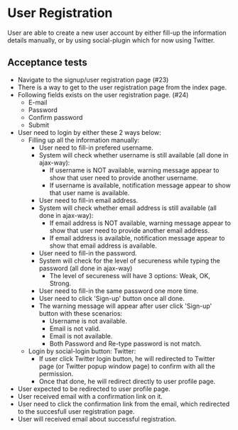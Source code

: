 # User Registration
  User are able to create a new user account by either fill-up the information details manually, or by using social-plugin which for now using Twitter.

## Acceptance tests

- Navigate to the signup/user registration page (#23)
- There is a way to get to the user registration page from the index page.
- Following fields exists on the user registration page. (#24)
  - E-mail
  - Password
  - Confirm password
  - Submit
- User need to login by either these 2 ways below:
  - Filling up all the information manually:
    - User need to fill-in prefered username.
    - System will check whether username is still available (all done in ajax-way):
      - If username is NOT available, warning message appear to show that user need to provide another username.
      - If username is available, notification message appear to show that user name is available.
    - User need to fill-in email address.
    - System will check whether email address is still available (all done in ajax-way):
      - If email address is NOT available, warning message appear to show that user need to provide another email address.
      - If email address is available, notification message appear to show that email address is available.
    - User need to fill-in the password.
    - System will check for the level of secureness while typing the password (all done in ajax-way)
      - The level of secureness will have 3 options: Weak, OK, Strong.
    - User need to fill-in the same password one more time.
    - User need to click 'Sign-up' button once all done.
    - The warning message will appear after user click 'Sign-up' button with these scenarios:
      - Username is not available.
      - Email is not valid.
      - Email is not available.
      - Both Password and Re-type password is not match.
  - Login by social-login button: Twitter:
    - If user click Twitter login button, he will redirected to Twitter page (or Twitter popup window page) to confirm with
    all the permission.
    - Once that done, he will redirect directly to user profile page.
- User expected to be redirected to user profile page.
- User received email with a confirmation link on it.
- User need to click the confirmation link from the email, which redirected to the succesfull user registration page.
- User will received email about successful registration.

